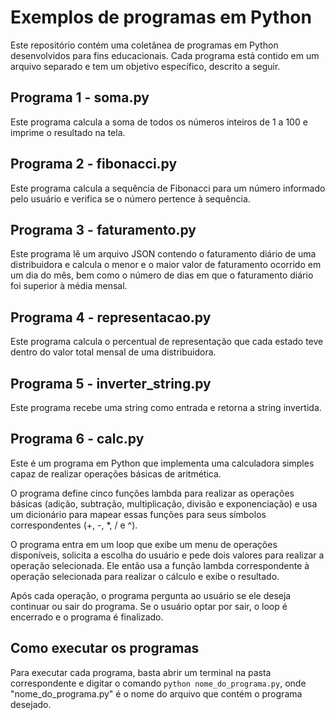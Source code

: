 # Exemplos de programas em Python

Este repositório contém uma coletânea de programas em Python desenvolvidos para fins educacionais. Cada programa está contido em um arquivo separado e tem um objetivo específico, descrito a seguir.

## Programa 1 - soma.py

Este programa calcula a soma de todos os números inteiros de 1 a 100 e imprime o resultado na tela.

## Programa 2 - fibonacci.py

Este programa calcula a sequência de Fibonacci para um número informado pelo usuário e verifica se o número pertence à sequência.

## Programa 3 - faturamento.py

Este programa lê um arquivo JSON contendo o faturamento diário de uma distribuidora e calcula o menor e o maior valor de faturamento ocorrido em um dia do mês, bem como o número de dias em que o faturamento diário foi superior à média mensal.

## Programa 4 - representacao.py

Este programa calcula o percentual de representação que cada estado teve dentro do valor total mensal de uma distribuidora.

## Programa 5 - inverter_string.py

Este programa recebe uma string como entrada e retorna a string invertida.

## Programa 6 - calc.py

Este é um programa em Python que implementa uma calculadora simples capaz de realizar operações básicas de aritmética. 

O programa define cinco funções lambda para realizar as operações básicas (adição, subtração, multiplicação, divisão e exponenciação) e usa um dicionário para mapear essas funções para seus símbolos correspondentes (+, -, *, / e ^).

O programa entra em um loop que exibe um menu de operações disponíveis, solicita a escolha do usuário e pede dois valores para realizar a operação selecionada. Ele então usa a função lambda correspondente à operação selecionada para realizar o cálculo e exibe o resultado.

Após cada operação, o programa pergunta ao usuário se ele deseja continuar ou sair do programa. Se o usuário optar por sair, o loop é encerrado e o programa é finalizado.

## Como executar os programas

Para executar cada programa, basta abrir um terminal na pasta correspondente e digitar o comando `python nome_do_programa.py`, onde "nome_do_programa.py" é o nome do arquivo que contém o programa desejado.
